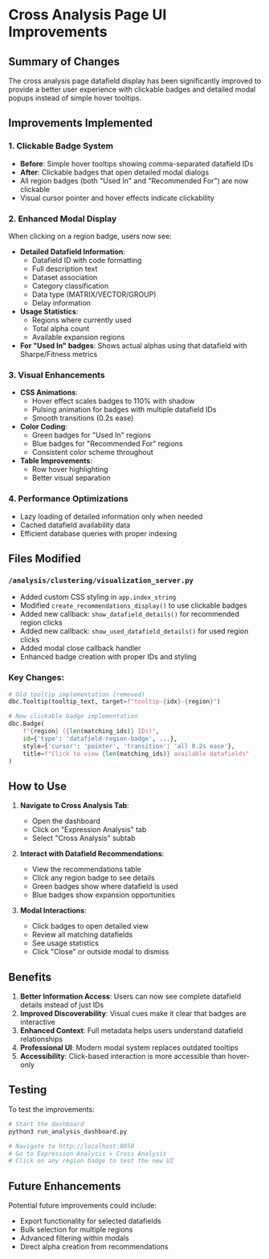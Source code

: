 # Cross Analysis Page UI Improvements

## Summary of Changes
The cross analysis page datafield display has been significantly improved to provide a better user experience with clickable badges and detailed modal popups instead of simple hover tooltips.

## Improvements Implemented

### 1. **Clickable Badge System**
- **Before**: Simple hover tooltips showing comma-separated datafield IDs
- **After**: Clickable badges that open detailed modal dialogs
- All region badges (both "Used In" and "Recommended For") are now clickable
- Visual cursor pointer and hover effects indicate clickability

### 2. **Enhanced Modal Display**
When clicking on a region badge, users now see:
- **Detailed Datafield Information**:
  - Datafield ID with code formatting
  - Full description text
  - Dataset association
  - Category classification
  - Data type (MATRIX/VECTOR/GROUP)
  - Delay information
- **Usage Statistics**:
  - Regions where currently used
  - Total alpha count
  - Available expansion regions
- **For "Used In" badges**: Shows actual alphas using that datafield with Sharpe/Fitness metrics

### 3. **Visual Enhancements**
- **CSS Animations**:
  - Hover effect scales badges to 110% with shadow
  - Pulsing animation for badges with multiple datafield IDs
  - Smooth transitions (0.2s ease)
- **Color Coding**:
  - Green badges for "Used In" regions
  - Blue badges for "Recommended For" regions
  - Consistent color scheme throughout
- **Table Improvements**:
  - Row hover highlighting
  - Better visual separation

### 4. **Performance Optimizations**
- Lazy loading of detailed information only when needed
- Cached datafield availability data
- Efficient database queries with proper indexing

## Files Modified

### `/analysis/clustering/visualization_server.py`
- Added custom CSS styling in `app.index_string`
- Modified `create_recommendations_display()` to use clickable badges
- Added new callback: `show_datafield_details()` for recommended region clicks
- Added new callback: `show_used_datafield_details()` for used region clicks
- Added modal close callback handler
- Enhanced badge creation with proper IDs and styling

### Key Changes:
```python
# Old tooltip implementation (removed)
dbc.Tooltip(tooltip_text, target=f"tooltip-{idx}-{region}")

# New clickable badge implementation
dbc.Badge(
    f"{region} ({len(matching_ids)} IDs)",
    id={'type': 'datafield-region-badge', ...},
    style={'cursor': 'pointer', 'transition': 'all 0.2s ease'},
    title=f"Click to view {len(matching_ids)} available datafields"
)
```

## How to Use

1. **Navigate to Cross Analysis Tab**:
   - Open the dashboard
   - Click on "Expression Analysis" tab
   - Select "Cross Analysis" subtab

2. **Interact with Datafield Recommendations**:
   - View the recommendations table
   - Click any region badge to see details
   - Green badges show where datafield is used
   - Blue badges show expansion opportunities

3. **Modal Interactions**:
   - Click badges to open detailed view
   - Review all matching datafields
   - See usage statistics
   - Click "Close" or outside modal to dismiss

## Benefits

1. **Better Information Access**: Users can now see complete datafield details instead of just IDs
2. **Improved Discoverability**: Visual cues make it clear that badges are interactive
3. **Enhanced Context**: Full metadata helps users understand datafield relationships
4. **Professional UI**: Modern modal system replaces outdated tooltips
5. **Accessibility**: Click-based interaction is more accessible than hover-only

## Testing

To test the improvements:
```bash
# Start the dashboard
python3 run_analysis_dashboard.py

# Navigate to http://localhost:8050
# Go to Expression Analysis > Cross Analysis
# Click on any region badge to test the new UI
```

## Future Enhancements

Potential future improvements could include:
- Export functionality for selected datafields
- Bulk selection for multiple regions
- Advanced filtering within modals
- Direct alpha creation from recommendations